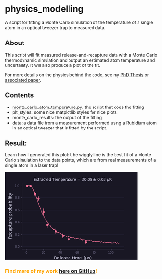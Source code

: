 # physics_modelling

A script for fitting a Monte Carlo simulation of the temperature of a single atom in an optical tweezer trap to measured data.

## About

This script will fit measured release-and-recapture data with a Monte Carlo thermodynamic simulation and output an estimated atom temperature and uncertainty.
It will also produce a plot of the fit.

For more details on the physics behind the code, see my [PhD Thesis](http://etheses.dur.ac.uk/14468/1/RVB_Thesis.pdf?DDD25+) or [associated paper](https://iopscience.iop.org/article/10.1088/1367-2630/ac0000).

## Contents

- [monte_carlo_atom_temperature.py](https://github.com/rvbrooks/physics_modelling/blob/main/monte_carlo_atom_temperature.py): the script that does the fitting
- plt_styles: some nice matplotlib styles for nice plots.
- monte_carlo_results: the output of the fitting
- data: a data file from a measurement performed using a Rubidium atom in an optical tweezer that is fitted by the script.


## Result:

Learn how I generated this plot: t
he wiggly line is the best fit of a Monte Carlo simulation to the data points, which are from real measurements of a single atom in a laser trap!

![alt text](https://github.com/rvbrooks/physics_modelling/blob/main/monte_carlo_result.png)

### <span style="color:orange">Find more of my work [here on GitHub](https://github.com/rvbrooks)!</span>

